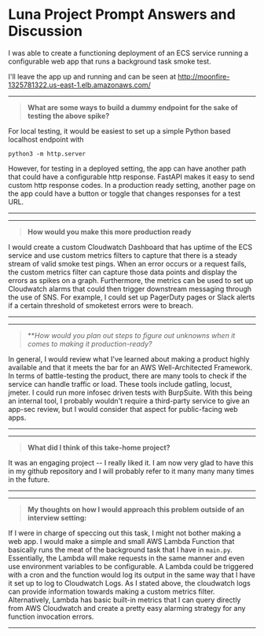# Luna Project Prompt Answers and Discussion

I was able to create a functioning deployment of an ECS service running a configurable web app that runs a background task smoke test.

I'll leave the app up and running and can be seen at http://moonfire-1325781322.us-east-1.elb.amazonaws.com/

___
> **What are some ways to build a dummy endpoint for the sake of testing the above spike?**

For local testing, it would be easiest to set up a simple Python based localhost endpoint with
```
python3 -m http.server
```

However, for testing in a deployed setting, the app can have another path that could have a configurable http response. FastAPI makes it easy to send custom http response codes. In a production ready setting, another page on the app could have a button or toggle that changes responses for a test URL.

___

___
> **How would you make this more production ready**

I would create a custom Cloudwatch Dashboard that has uptime of the ECS service and use custom metrics filters to capture that there is a steady stream of valid smoke test pings. When an error occurs or a request fails, the custom metrics filter can capture those data points and display the errors as spikes on a graph. Furthermore, the metrics can be used to set up Cloudwatch alarms that could then trigger downstream messaging through the use of SNS. For example, I could set up PagerDuty pages or Slack alerts if a certain threshold of smoketest errors were to breach.
___

___
> ***How would you plan out steps to figure out unknowns when it comes to making it production-ready?*

In general, I would review what I've learned about making a product highly available and that it meets the bar for an AWS Well-Architected Framework. In terms of battle-testing the product, there are many tools to check if the service can handle traffic or load. These tools include gatling, locust, jmeter. I could run more infosec driven tests with BurpSuite. With this being an internal tool, I probably wouldn't require a third-party service to give an app-sec review, but I would consider that aspect for public-facing web apps.
___

___
> **What did I think of this take-home project?**

It was an engaging project -- I really liked it. I am now very glad to have this in my github repository and I will probably refer to it many many many times in the future.
___

___
> **My thoughts on how I would approach this problem outside of an interview setting:**

If I were in charge of speccing out this task, I might not bother making a web app. I would make a simple and small AWS Lambda Function that basically runs the meat of the background task that I have in `main.py`. Essentially, the Lambda will make requests in the same manner and even use environment variables to be configurable. A Lambda could be triggered with a cron and the function would log its output in the same way that I have it set up to log to Cloudwatch Logs. As I stated above, the cloudwatch logs can provide information towards making a custom metrics filter. Alternatively, Lambda has basic built-in metrics that I can query directly from AWS Cloudwatch and create a pretty easy alarming strategy for any function invocation errors.
___
